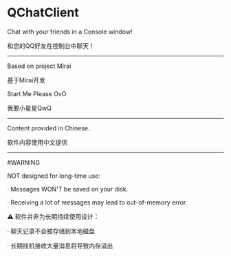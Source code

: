 # QChatClient
Chat with your friends in a Console window!

和您的QQ好友在控制台中聊天！

--------------------

Based on project Mirai

基于Mirai开发

Start Me Please OvO

我要小星星QwQ

---------------------

Content provided in Chinese.

软件内容使用中文提供

---------------------

#WARNING

NOT designed for long-time use:

· Messages WON'T be saved on your disk.

· Receiving a lot of messages may lead to out-of-memory error.

⚠ 软件并非为长期持续使用设计：

· 聊天记录不会被存储到本地磁盘

· 长期挂机接收大量消息将导致内存溢出
